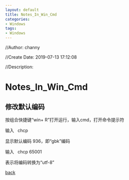 ```yaml
---
layout: default
title: Notes_In_Win_Cmd
categories:
- Windows
tags:
- Windows
---
```


//Author: channy

//Create Date: 2019-07-13 17:12:08

//Description: 

# Notes_In_Win_Cmd

## 修改默认编码

按组合快捷键“win+ R”打开运行，输入cmd，打开命令提示符

输入   chcp

显示默认编码 936，即“gbk”编码

输入   chcp 65001

表示将编码转换为“utf-8”


[back](./)

